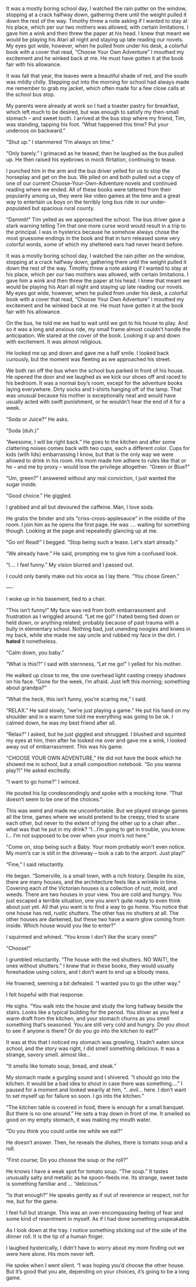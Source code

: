 It was a mostly boring school day, I watched the rain patter on the window, stopping at a crack halfway down, gathering there until the weight pulled it down the rest of the way. Timothy threw a note asking if I wanted to stay at his place, which per our two mothers was allowed, with certain limitations. I gave him a wink and then threw the paper at his head. I knew that meant we would be playing his Atari all night and staying up late reading our novels. My eyes got wide, however, when he pulled from under his desk, a colorful book with a cover that read, “Choose Your Own Adventure” I mouthed my excitement and he winked back at me. He must have gotten it at the book fair with his allowance.

It was fall that year, the leaves were a beautiful shade of red, and the south was mildly chilly. Stepping out into the morning for school had always made me remember to grab my jacket, which often made for a few close calls at the school bus stop.

My parents were already at work so I had a toaster pastry for breakfast, which left much to be desired, but was enough to satisfy my then-small stomach – and sweet tooth. I arrived at the bus stop where my friend, Tim, was standing, tapping his foot. “What happened this time? Put your underoos on backward.”

“Shut up.” I stammered “I’m always on time.”

“Only barely.” I grimaced as he teased, then he laughed as the bus pulled up. He then raised his eyebrows in mock flirtation, continuing to tease. 

I punched him in the arm and the bus driver yelled for us to stop the horseplay and get on the bus. We piled on and both pulled out a copy of one of our current Choose-Your-Own-Adventure novels and continued reading where we ended. All of these books were tattered from their popularity among us, they were like video games at the time and a great way to entertain us boys on the terribly long bus ride in our under-populated but spacious rural county.

“Dammit!” Tim yelled as we approached the school. The bus driver gave a stark warning telling Tim that one more curse word would result in a trip to the principal. I was in hysterics because he somehow always chose the most gruesome endings in the book and that in turn released some very colorful words, some of which my sheltered ears had never heard before.

It was a mostly boring school day, I watched the rain pitter on the window, stopping at a crack halfway down, gathering there until the weight pulled it down the rest of the way. Timothy threw a note asking if I wanted to stay at his place, which per our two mothers was allowed, with certain limitations. I gave him a wink and then threw the paper at his head. I knew that meant we would be playing his Atari all night and staying up late reading our novels. My eyes got wide, however, when he pulled from under his desk, a colorful book with a cover that read, “Choose Your Own Adventure” I mouthed my excitement and he winked back at me. He must have gotten it at the book fair with his allowance.

On the bus, he told me we had to wait until we got to his house to play. And so it was a long and anxious ride, my small frame almost couldn’t handle the anticipation. We stared at the cover of the book. Looking it up and down with excitement. It was almost religious.

He looked me up and down and gave me a half smile. I looked back curiously, but the moment was fleeting as we approached his street.

We both ran off the bus when the school bus parked in front of his house. He opened the door and we laughed as we kick our shoes off and raced to his bedroom. It was a normal boy’s room, except for the adventure books laying everywhere. Dirty socks and t-shirts hanging off of the lamp. That was unusual because his mother is exceptionally neat and would have usually acted with swift punishment, or he wouldn’t hear the end of it for a week.

“Soda or Juice?“ He asks.

“Soda (duh.)” 

“Awesome, I will be right back.” He goes to the kitchen and after some clattering noises comes back with two cups, each a different color. Cups for kids (with lids) embarrassing I know, but that is the only way we were allowed to drink in his room. His mom made him adhere to rules like that or he – and me by proxy – would lose the privilege altogether. “Green or Blue?”

“Um, green?” I answered without any real conviction, I just wanted the sugar inside.

“Good choice.” He giggled.

I grabbed and all but devoured the caffeine. Man, I love soda.

He grabs the binder and sits “criss-cross-applesauce” in the middle of the room. I join him as he opens the first page. He was …. waiting for something though. Looking at the page and repeatedly glancing up at me.

“Go on! Read!” I begged. “Stop being such a tease. Let's start already.”

“We already have.” He said, prompting me to give him a confused look.

“I…. I feel funny.” My vision blurred and I passed out.

I could only barely make out his voice as I lay there. ”You chose Green.”

—-

I woke up in his basement, tied to a chair.

“This isn’t funny!” My face was red from both embarrassment and frustration as I wriggled around. “Let me go!” I hated being tied down or held down, or anything related; probably because of past trauma with a bully in elementary school. Nothing bad, just unending noogies and knees in my back, while she made me say uncle and rubbed my face in the dirt. I **hated** it nonetheless.

“Calm down, you baby.”

“What is this!?” I said with sternness, “Let me go!” I yelled for his mother.

He walked up close to me, the one overhead light casting creepy shadows on his face. ”Gone for the week, I’m afraid. Just left this morning; something about grandpa?”

“What the heck, this isn’t funny, you’re scaring me,” I said.

“RELAX.” He said slowly, “we’re just playing a game.” He put his hand on my shoulder and in a warm tone told me everything was going to be ok. I calmed down, he was my best friend after all. 

“Relax?” I asked, but he just giggled and shrugged. I blushed and squinted my eyes at him, then after he looked me over and gave me a wink, I looked away out of embarrassment. This was his game. 

“CHOOSE YOUR OWN ADVENTURE,” He did not have the book which he showed me in school, but a small composition notebook. “So you wanna play?!” He asked excitedly.

“I want to go home?” I winced.

He pouted his lip condescendingly and spoke with a mocking tone. “That doesn’t seem to be one of the choices.”

This was weird and made me uncomfortable. But we played strange games all the time, games where we would pretend to be creepy, tried to scare each other, but never to the extent of tying the other up to a chair after… what was that he put in my drink? “I…I’m going to get in trouble, you know. I… I’m not supposed to be over when your mom’s not here.”

“Come on, stop being such a Baby. Your mom probably won’t even notice. My mom’s car is still in the driveway – took a cab to the airport. Just play!”

“Fine,” I said reluctantly.

He began. “Somerville, is a small town, with a rich history. Despite its size, there are many houses, and the architecture feels like a wrinkle in time. Covering each of the Victorian houses is a collection of rust, mold, and weeds. There are two houses in your view. You are cold and hungry. You just escaped a terrible situation, one you aren’t quite ready to even think about just yet. All that you want is to find a way to go home. You notice that one house has red, rustic shutters. The other has no shutters at all. The other houses are darkened, but these two have a warm glow coming from inside. Which house would you like to enter?”

I squirmed and whined. “You know I don’t like the scary ones!”

“Choose!”

I grumbled reluctantly. “The house with the red shutters. NO WAIT!, the ones without shutters.” I knew that in these books, they would usually foreshadow using colors, and I don’t want to end up a bloody mess.

He frowned, seeming a bit defeated. “I wanted you to go the other way.”

I felt hopeful with that response.

He sighs. “You walk into the house and study the long hallway beside the stairs. Looks like a typical building for the period. You shiver as you feel a warm draft from the kitchen, and your stomach churns as you smell something that’s seasoned. You are still very cold and hungry. Do you shout to see if anyone is there? Or do you go into the kitchen to eat?”

It was at this that I noticed my stomach was growling, I hadn’t eaten since school, and the story was right, I did smell something delicious. It was a strange, savory smell. almost like…

“It smells like tomato soup, bread, and steak.”

My stomach made a gurgling sound and I shivered. “I should go into the kitchen. It would be a bad idea to shout in case there was something....” I paused for a moment and looked wearily at him, “...evil… here. I don’t want to set myself up for failure so soon. I go into the kitchen.”

“The kitchen table is covered in food, there is enough for a small banquet. But there is no one around.” He sets a tray down in front of me. It smelled so good on my empty stomach, it was making my mouth water. 

“Do you think you could untie me while we eat?”

He doesn’t answer. Then, he reveals the dishes, there is tomato soup and a roll.

“First course; Do you choose the soup or the roll?”

He knows I have a weak spot for tomato soup. “The soup.” It tastes unusually salty and metallic as he spoon-feeds me. Its strange, sweet taste is something familiar and … “delicious.”

“Is that enough?” He speaks gently as if out of reverence or respect, not for me, but for the game. 

I feel full but strange. This was an over-encompassing feeling of fear and some kind of resentment in myself. As if I had done something unspeakable. 

As I look down at the tray. I notice something sticking out of the side of the dinner roll. It is the tip of a human finger.

I laughed hysterically, I didn’t have to worry about my mom finding out we were here alone. His mom never left.

He spoke when I went silent. “I was hoping you’d choose the other house. But it’s good that you ate, depending on your choices, it’s going to be a long game.